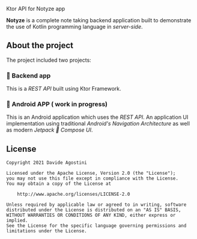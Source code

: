 Ktor API for Notyze app

**Notyze** is a complete note taking backend application built to demonstrate the use of Kotlin programming language 
in *server-side*.

## About the project

The project included two projects:

### 🔹 Backend app

This is a *REST API* built using Ktor Framework.

### 🔹 Android APP ( work in progress)

This is an Android application which uses the *REST API*. An application UI implementation using traditional 
*Android's Navigation Architecture* as well as modern *Jetpack 🚀 Compose UI*.


## License

```
Copyright 2021 Davide Agostini

Licensed under the Apache License, Version 2.0 (the "License");
you may not use this file except in compliance with the License.
You may obtain a copy of the License at

    http://www.apache.org/licenses/LICENSE-2.0

Unless required by applicable law or agreed to in writing, software
distributed under the License is distributed on an "AS IS" BASIS,
WITHOUT WARRANTIES OR CONDITIONS OF ANY KIND, either express or implied.
See the License for the specific language governing permissions and
limitations under the License.
```

 
